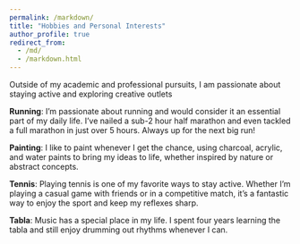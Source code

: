 ```yaml
---
permalink: /markdown/
title: "Hobbies and Personal Interests"
author_profile: true
redirect_from: 
  - /md/
  - /markdown.html
---
```

Outside of my academic and professional pursuits, I am passionate about staying active and exploring creative outlets

**Running**: I’m passionate about running and would consider it an essential part of my daily life. I’ve nailed a sub-2 hour half marathon and even tackled a full marathon in just over 5 hours. Always up for the next big run!

**Painting**: I like to paint whenever I get the chance, using charcoal, acrylic, and water paints to bring my ideas to life, whether inspired by nature or abstract concepts.

**Tennis**:  Playing tennis is one of my favorite ways to stay active. Whether I’m playing a casual game with friends or in a competitive match, it’s a fantastic way to enjoy the sport and keep my reflexes sharp.

**Tabla**: Music has a special place in my life. I spent four years learning the tabla and still enjoy drumming out rhythms whenever I can.


